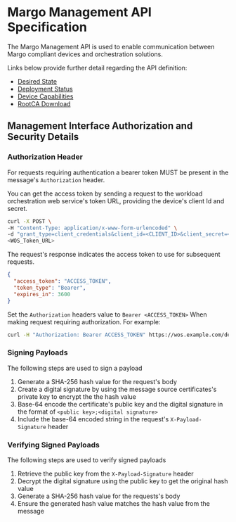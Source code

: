 # Margo Management API Specification

The Margo Management API is used to enable communication between Margo compliant devices and orchestration solutions.

Links below provide further detail regarding the API definition:

  - [Desired State](./workload-api/desired-state-api/desired-state.md)
  - [Deployment Status](./workload-api/device-api/deployment-status.md)
  - [Device Capabilities](./workload-api/device-api/device-capabilities.md)
  - [RootCA Download](./workload-api/onboarding-api/rootca-download.md)


## Management Interface Authorization and Security Details

### Authorization Header
For requests requiring authentication a bearer token MUST be present in the message's `Authorization` header.

You can get the access token by sending a request to the workload orchestration web service's token URL, providing the device's client Id and secret.

```bash
curl -X POST \
-H "Content-Type: application/x-www-form-urlencoded" \
-d "grant_type=client_credentials&client_id=<CLIENT_ID>&client_secret=<CLIENT_SECRET>" \
<WOS_Token_URL>
```
The request's response indicates the access token to use for subsequent requests.

```json
{
  "access_token": "ACCESS_TOKEN",
  "token_type": "Bearer",
  "expires_in": 3600
}
```

Set the `Authorization` headers value to `Bearer <ACCESS_TOKEN>` When making request requiring authorization. For example:

```bash
curl -H "Authorization: Bearer ACCESS_TOKEN" https://wos.example.com/device/2fc3d8e9-8c56-4270-b7d3-8ed30262e5e1
```


### Signing Payloads

The following steps are used to sign a payload

1. Generate a SHA-256 hash value for the request's body
2. Create a digital signature by using the message source certificates's private key to encrypt the the hash value
3. Base-64 encode the certificate's public key and the digital signature in the format of `<public key>;<digital signature>`
3. Include the base-64 encoded string in the request's `X-Payload-Signature` header

### Verifying Signed Payloads

The following steps are used to verify signed payloads

1. Retrieve the public key from the `X-Payload-Signature` header
2. Decrypt the digital signature using the public key to get the original hash value
3. Generate a SHA-256 hash value for the requests's body
4. Ensure the generated hash value matches the hash value from the message

